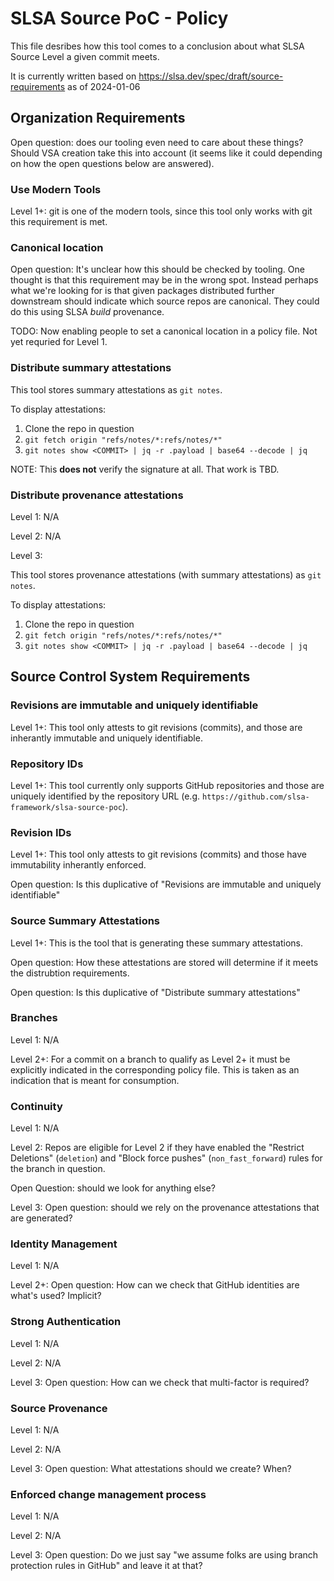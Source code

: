 # SLSA Source PoC - Policy

This file desribes how this tool comes to a conclusion about what SLSA Source Level a given commit meets.

It is currently written based on https://slsa.dev/spec/draft/source-requirements as of 2024-01-06

## Organization Requirements

Open question: does our tooling even need to care about these things?  Should VSA creation
take this into account (it seems like it could depending on how the open questions below
are answered).

### Use Modern Tools

Level 1+: git is one of the modern tools, since this tool only works with git this requirement is met.

### Canonical location

Open question: It's unclear how this should be checked by tooling. One thought is that this
requirement may be in the wrong spot.  Instead perhaps what we're looking for is that given
packages distributed further downstream should indicate which source repos are canonical.
They could do this using SLSA _build_ provenance.

TODO: Now enabling people to set a canonical location in a policy file.  Not yet requried for Level 1.

### Distribute summary attestations

This tool stores summary attestations as `git notes`.

To display attestations:

1. Clone the repo in question
2. `git fetch origin "refs/notes/*:refs/notes/*"`
3. `git notes show <COMMIT> | jq -r .payload | base64 --decode | jq`

NOTE: This **does not** verify the signature at all.  That work is TBD.

### Distribute provenance attestations

Level 1: N/A

Level 2: N/A

Level 3:

This tool stores provenance attestations (with summary attestations) as `git notes`.

To display attestations:

1. Clone the repo in question
2. `git fetch origin "refs/notes/*:refs/notes/*"`
3. `git notes show <COMMIT> | jq -r .payload | base64 --decode | jq`

## Source Control System Requirements

### Revisions are immutable and uniquely identifiable

Level 1+: This tool only attests to git revisions (commits), and those are inherantly immutable and
uniquely identifiable.

### Repository IDs	

Level 1+: This tool currently only supports GitHub repositories and those are uniquely identified
by the repository URL (e.g. `https://github.com/slsa-framework/slsa-source-poc`).

### Revision IDs	

Level 1+: This tool only attests to git revisions (commits) and those have immutability inherantly
enforced.

Open question: Is this duplicative of "Revisions are immutable and uniquely identifiable"

### Source Summary Attestations

Level 1+: This is the tool that is generating these summary attestations.

Open question: How these attestations are stored will determine if it meets the
distrubtion requirements.

Open question: Is this duplicative of "Distribute summary attestations"

### Branches

Level 1: N/A

Level 2+: For a commit on a branch to qualify as Level 2+ it must be explicitly indicated in the corresponding policy file.
This is taken as an indication that is meant for consumption.

### Continuity

Level 1: N/A

Level 2: Repos are eligible for Level 2 if they have enabled the "Restrict Deletions" (`deletion`) and "Block force pushes" (`non_fast_forward`) rules for the branch in question.

Open Question: should we look for anything else?

Level 3: Open question: should we rely on the provenance attestations that are generated?

### Identity Management

Level 1: N/A

Level 2+: Open question: How can we check that GitHub identities are what's used? Implicit?

### Strong Authentication	

Level 1: N/A

Level 2: N/A

Level 3: Open question: How can we check that multi-factor is required?

### Source Provenance	

Level 1: N/A

Level 2: N/A

Level 3: Open question: What attestations should we create?  When?

### Enforced change management process

Level 1: N/A

Level 2: N/A

Level 3: Open question: Do we just say "we assume folks are using branch protection
rules in GitHub" and leave it at that?

